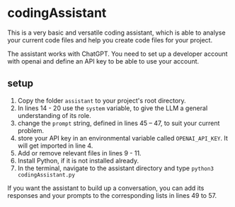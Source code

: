 # codingAssistant

This is a very basic and versatile coding assistant, which is able to 
analyse your current code files and help you create code files
for your project.

The assistant works with ChatGPT. You need to set up a developer account
with openai and define an API key to be able to use your account.

## setup

1. Copy the folder `assistant` to your project's root directory.
2. In lines 14 - 20 use the `system` variable, 
   to give the LLM a general understanding of its role.
3. change the `prompt` string, defined in lines 45 – 47, 
   to suit your current problem.
4. store your API key in an environmental variable 
   called `OPENAI_API_KEY`. It will get imported in line 4.
5. Add or remove relevant files in lines 9 - 11.
5. Install Python, if it is not installed already.
6. In the terminal, navigate to the assistant directory and type
   `python3 codingAssistant.py` 


If you want the assistant to build up a conversation, you can 
add its responses and your prompts to the corresponding lists in lines 49 to 57.
